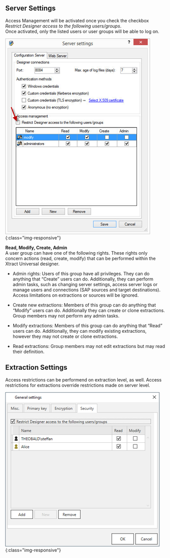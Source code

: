 ## Server Settings
Access Management will be activated once you check the checkbox *Restrict Designer access to the following users/groups*. <br>
Once activated, only the listed users or user groups will be able to log on.

![Server-Settings_](/img/content/Server-Settings_.png){:class="img-responsive"}

**Read, Modify, Create, Admin**<br>
A user group can have one of the following rights. These rights only concern actions (read, create, modify) that can be performed within the Xtract Universal designer. 

- Admin rights: Users of this group have all privileges. They can do anything that “Create”
users can do. Additionally, they can perform admin tasks, such as changing server settings, access server logs or manage users and connections (SAP sources and target destinations). Access limitations on extractions or sources will be ignored.

- Create new extractions: Members of this group can do anything that “Modify” users can do. Additionally they can create or clone extractions. Group members may not perform any admin tasks.

- Modify extractions: Members of this group can do anything that “Read” users can do.
Additionally, they can modify existing extractions, however they may not create or clone extractions.

- Read extractions: Group members may not edit extractions but may read their definition.



## Extraction Settings
Access restrictions can be performend on extraction level, as well. Access restrictions for extractions override restrictions made on server level.

![Server-Settings_](/img/content/XU_Extraction_Security.png){:class="img-responsive"}


